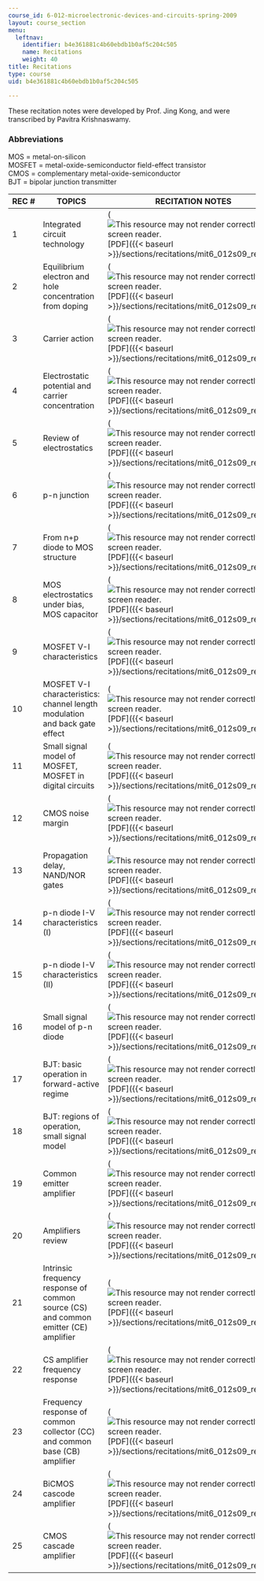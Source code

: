 ```yaml
---
course_id: 6-012-microelectronic-devices-and-circuits-spring-2009
layout: course_section
menu:
  leftnav:
    identifier: b4e361881c4b60ebdb1b0af5c204c505
    name: Recitations
    weight: 40
title: Recitations
type: course
uid: b4e361881c4b60ebdb1b0af5c204c505

---
```


These recitation notes were developed by Prof. Jing Kong, and were transcribed by Pavitra Krishnaswamy.

### Abbreviations

MOS = metal-on-silicon  
MOSFET = metal-oxide-semiconductor field-effect transistor  
CMOS = complementary metal-oxide-semiconductor  
BJT = bipolar junction transmitter

| REC # | TOPICS | RECITATION NOTES |
| --- | --- | --- |
| 1 | Integrated circuit technology | (![This resource may not render correctly in a screen reader.](/images/inacessible.gif)[PDF]({{< baseurl >}}/sections/recitations/mit6_012s09_rec01)) |
| 2 | Equilibrium electron and hole concentration from doping | (![This resource may not render correctly in a screen reader.](/images/inacessible.gif)[PDF]({{< baseurl >}}/sections/recitations/mit6_012s09_rec02)) |
| 3 | Carrier action | (![This resource may not render correctly in a screen reader.](/images/inacessible.gif)[PDF]({{< baseurl >}}/sections/recitations/mit6_012s09_rec03)) |
| 4 | Electrostatic potential and carrier concentration | (![This resource may not render correctly in a screen reader.](/images/inacessible.gif)[PDF]({{< baseurl >}}/sections/recitations/mit6_012s09_rec04)) |
| 5 | Review of electrostatics | (![This resource may not render correctly in a screen reader.](/images/inacessible.gif)[PDF]({{< baseurl >}}/sections/recitations/mit6_012s09_rec05)) |
| 6 | p-n junction | (![This resource may not render correctly in a screen reader.](/images/inacessible.gif)[PDF]({{< baseurl >}}/sections/recitations/mit6_012s09_rec06)) |
| 7 | From n+p diode to MOS structure | (![This resource may not render correctly in a screen reader.](/images/inacessible.gif)[PDF]({{< baseurl >}}/sections/recitations/mit6_012s09_rec07)) |
| 8 | MOS electrostatics under bias, MOS capacitor | (![This resource may not render correctly in a screen reader.](/images/inacessible.gif)[PDF]({{< baseurl >}}/sections/recitations/mit6_012s09_rec08)) |
| 9 | MOSFET V-I characteristics | (![This resource may not render correctly in a screen reader.](/images/inacessible.gif)[PDF]({{< baseurl >}}/sections/recitations/mit6_012s09_rec09)) |
| 10 | MOSFET V-I characteristics: channel length modulation and back gate effect | (![This resource may not render correctly in a screen reader.](/images/inacessible.gif)[PDF]({{< baseurl >}}/sections/recitations/mit6_012s09_rec10)) |
| 11 | Small signal model of MOSFET, MOSFET in digital circuits | (![This resource may not render correctly in a screen reader.](/images/inacessible.gif)[PDF]({{< baseurl >}}/sections/recitations/mit6_012s09_rec11)) |
| 12 | CMOS noise margin | (![This resource may not render correctly in a screen reader.](/images/inacessible.gif)[PDF]({{< baseurl >}}/sections/recitations/mit6_012s09_rec12)) |
| 13 | Propagation delay, NAND/NOR gates | (![This resource may not render correctly in a screen reader.](/images/inacessible.gif)[PDF]({{< baseurl >}}/sections/recitations/mit6_012s09_rec13)) |
| 14 | p-n diode I-V characteristics (I) | (![This resource may not render correctly in a screen reader.](/images/inacessible.gif)[PDF]({{< baseurl >}}/sections/recitations/mit6_012s09_rec14)) |
| 15 | p-n diode I-V characteristics (II) | (![This resource may not render correctly in a screen reader.](/images/inacessible.gif)[PDF]({{< baseurl >}}/sections/recitations/mit6_012s09_rec15)) |
| 16 | Small signal model of p-n diode | (![This resource may not render correctly in a screen reader.](/images/inacessible.gif)[PDF]({{< baseurl >}}/sections/recitations/mit6_012s09_rec16)) |
| 17 | BJT: basic operation in forward-active regime | (![This resource may not render correctly in a screen reader.](/images/inacessible.gif)[PDF]({{< baseurl >}}/sections/recitations/mit6_012s09_rec17)) |
| 18 | BJT: regions of operation, small signal model | (![This resource may not render correctly in a screen reader.](/images/inacessible.gif)[PDF]({{< baseurl >}}/sections/recitations/mit6_012s09_rec18)) |
| 19 | Common emitter amplifier | (![This resource may not render correctly in a screen reader.](/images/inacessible.gif)[PDF]({{< baseurl >}}/sections/recitations/mit6_012s09_rec19)) |
| 20 | Amplifiers review | (![This resource may not render correctly in a screen reader.](/images/inacessible.gif)[PDF]({{< baseurl >}}/sections/recitations/mit6_012s09_rec20)) |
| 21 | Intrinsic frequency response of common source (CS) and common emitter (CE) amplifier | (![This resource may not render correctly in a screen reader.](/images/inacessible.gif)[PDF]({{< baseurl >}}/sections/recitations/mit6_012s09_rec21)) |
| 22 | CS amplifier frequency response | (![This resource may not render correctly in a screen reader.](/images/inacessible.gif)[PDF]({{< baseurl >}}/sections/recitations/mit6_012s09_rec22)) |
| 23 | Frequency response of common collector (CC) and common base (CB) amplifier | (![This resource may not render correctly in a screen reader.](/images/inacessible.gif)[PDF]({{< baseurl >}}/sections/recitations/mit6_012s09_rec23)) |
| 24 | BiCMOS cascode amplifier | (![This resource may not render correctly in a screen reader.](/images/inacessible.gif)[PDF]({{< baseurl >}}/sections/recitations/mit6_012s09_rec24)) |
| 25 | CMOS cascade amplifier | (![This resource may not render correctly in a screen reader.](/images/inacessible.gif)[PDF]({{< baseurl >}}/sections/recitations/mit6_012s09_rec25))